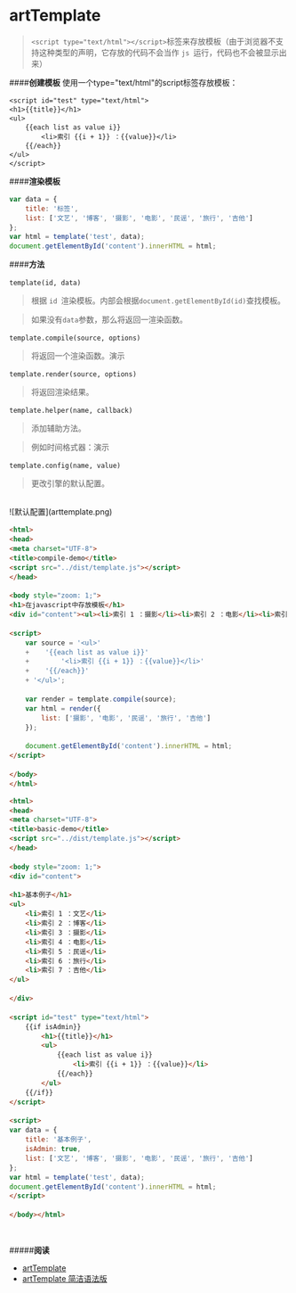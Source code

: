 # artTemplate
> `<script type="text/html"></script>`标签来存放模板（由于浏览器不支持这种类型的声明，它存放的代码不会当作 `js `运行，代码也不会被显示出来）


####**创建模板**
使用一个type="text/html"的script标签存放模板：

```
<script id="test" type="text/html">
<h1>{{title}}</h1>
<ul>
    {{each list as value i}}
        <li>索引 {{i + 1}} ：{{value}}</li>
    {{/each}}
</ul>
</script>
```

####**渲染模板**

```JavaScript
var data = {
    title: '标签',
    list: ['文艺', '博客', '摄影', '电影', '民谣', '旅行', '吉他']
};
var html = template('test', data);
document.getElementById('content').innerHTML = html;
```

####**方法**

`template(id, data)`

> 根据 `id `渲染模板。内部会根据`document.getElementById(id)`查找模板。

> 如果没有` data `参数，那么将返回一渲染函数。

`template.compile(source, options)`

> 将返回一个渲染函数。演示

`template.render(source, options)`

> 将返回渲染结果。

`template.helper(name, callback)`

> 添加辅助方法。

>例如时间格式器：演示

`template.config(name, value)`

>更改引擎的默认配置。

<br>
![默认配置](arttemplate.png)

```html
<html>
<head>
<meta charset="UTF-8">
<title>compile-demo</title>
<script src="../dist/template.js"></script>
</head>

<body style="zoom: 1;">
<h1>在javascript中存放模板</h1>
<div id="content"><ul><li>索引 1 ：摄影</li><li>索引 2 ：电影</li><li>索引 3 ：民谣</li><li>索引 4 ：旅行</li><li>索引 5 ：吉他</li></ul></div>

<script>
    var source = '<ul>'
    +    '{{each list as value i}}'
    +        '<li>索引 {{i + 1}} ：{{value}}</li>'
    +    '{{/each}}'
    + '</ul>';
    
    var render = template.compile(source);
    var html = render({
        list: ['摄影', '电影', '民谣', '旅行', '吉他']
    });
    
    document.getElementById('content').innerHTML = html;
</script>

</body>
</html>

```

```html
<html>
<head>
<meta charset="UTF-8">
<title>basic-demo</title>
<script src="../dist/template.js"></script>
</head>

<body style="zoom: 1;">
<div id="content">

<h1>基本例子</h1>
<ul>
    <li>索引 1 ：文艺</li>
    <li>索引 2 ：博客</li>
    <li>索引 3 ：摄影</li>
    <li>索引 4 ：电影</li>
    <li>索引 5 ：民谣</li>
    <li>索引 6 ：旅行</li>
    <li>索引 7 ：吉他</li>
</ul>

</div>

<script id="test" type="text/html">
    {{if isAdmin}}
        <h1>{{title}}</h1>
        <ul>
            {{each list as value i}}
                <li>索引 {{i + 1}} ：{{value}}</li>
            {{/each}}
        </ul>
    {{/if}}
</script>

<script>
var data = {
	title: '基本例子',
	isAdmin: true,
	list: ['文艺', '博客', '摄影', '电影', '民谣', '旅行', '吉他']
};
var html = template('test', data);
document.getElementById('content').innerHTML = html;
</script>

</body></html>
```
<br>

#####**阅读**
- [artTemplate](http://aui.github.io/artTemplate/)
- [artTemplate 简洁语法版](https://github.com/aui/artTemplate/wiki/syntax:simple)